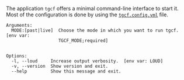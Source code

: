 The application `tgcf` offers a minimal command-line interface to start it. Most of the configuration is done by using the [`tgcf.config.yml`](https://github.com/aahnik/tgcf/wiki/How-to-configure-tgcf-%3F) file.

```shell
Arguments:
  MODE:[past|live]  Choose the mode in which you want to run tgcf.  [env var:
                    TGCF_MODE;required]


Options:
  -l, --loud     Increase output verbosity.  [env var: LOUD]
  -v, --version  Show version and exit.
  --help         Show this message and exit.
```